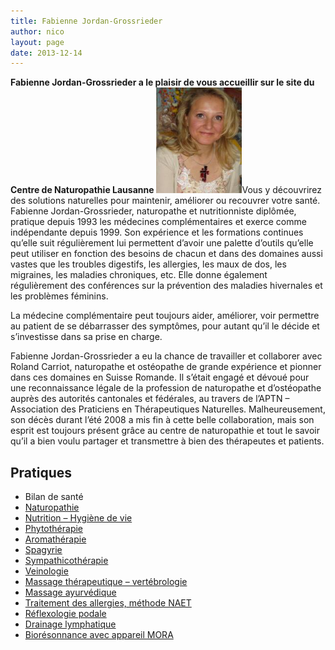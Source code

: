 ```yaml
---
title: Fabienne Jordan-Grossrieder
author: nico
layout: page
date: 2013-12-14
---
```


**Fabienne Jordan-Grossrieder a le plaisir de vous accueillir sur le site du Centre de Naturopathie Lausanne**
<img class="alignright size-full wp-image-298" alt="Photo_Fabienne" src="./images/Photo_Fabienne_02.jpg" width="137" height="169" />Vous y découvrirez des solutions naturelles pour maintenir, améliorer ou recouvrer votre santé.
Fabienne Jordan-Grossrieder, naturopathe et nutritionniste diplômée, pratique depuis 1993 les médecines complémentaires et exerce comme indépendante depuis 1999. Son expérience et les formations continues qu’elle suit régulièrement lui permettent d’avoir une palette d’outils qu’elle peut utiliser en fonction des besoins de chacun et dans des domaines aussi vastes que les troubles digestifs, les allergies, les maux de dos, les migraines, les maladies chroniques, etc. Elle donne également régulièrement des conférences sur la prévention des maladies hivernales et les problèmes féminins.

La médecine complémentaire peut toujours aider, améliorer, voir permettre au patient de se débarrasser des symptômes, pour autant qu&rsquo;il le décide et s’investisse dans sa prise en charge.

Fabienne Jordan-Grossrieder a eu la chance de travailler et collaborer avec Roland Carriot, naturopathe et ostéopathe de grande expérience et pionner dans ces domaines en Suisse Romande. Il s&rsquo;était engagé et dévoué pour une reconnaissance légale de la profession de naturopathe et d&rsquo;ostéopathe auprès des autorités cantonales et fédérales, au travers de l&rsquo;APTN &#8211; Association des Praticiens en Thérapeutiques Naturelles. Malheureusement, son décès durant l&rsquo;été 2008 a mis fin à cette belle collaboration, mais son esprit est toujours présent grâce au centre de naturopathie et tout le savoir qu’il a bien voulu partager et transmettre à bien des thérapeutes et patients.

## Pratiques

<div class="columns2">
  <ul>
    <li>
      Bilan de santé
    </li>
    <li>
      <a href="/applications/">Naturopathie</a>
    </li>
    <li>
      <a href="/hygiene-vitale/">Nutrition &#8211; Hygiène de vie</a>
    </li>
    <li>
      <a href="/phytotherapie/">Phytothérapie</a>
    </li>
    <li>
      <a href="/aromatherapie/">Aromathérapie</a>
    </li>
    <li>
      <a href="/spagyrie/">Spagyrie</a>
    </li>
    <li>
      <a href="/sympathicotherapie/">Sympathicothérapie</a>
    </li>
    <li>
      <a href="/veinologie/">Veinologie</a>
    </li>
    <li>
      <a href="/massage-therapeutique-aux-huiles-essentielles/">Massage thérapeutique &#8211; vertébrologie</a>
    </li>
    <li>
      <a href="/massage-ayurvedique/">Massage ayurvédique</a>
    </li>
    <li>
      <a href="/allergie/">Traitement des allergies, méthode NAET</a>
    </li>
    <li>
      <a href="/reflexologie/">Réflexologie podale</a>
    </li>
    <li>
      <a href="/drainage/">Drainage lymphatique</a>
    </li>
    <li>
      <a href="/moratherapie/">Biorésonnance avec appareil MORA</a>
    </li>
  </ul>
</div>

&nbsp;